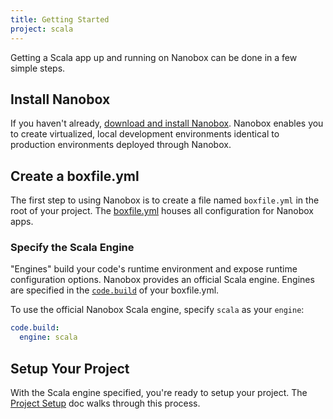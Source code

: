 ```yaml
---
title: Getting Started
project: scala
---
```


Getting a Scala app up and running on Nanobox can be done in a few simple steps.

## Install Nanobox
If you haven't already, [download and install Nanobox](https://nanobox.io/download). Nanobox enables you to create virtualized, local development environments identical to production environments deployed through Nanobox.

## Create a boxfile.yml
The first step to using Nanobox is to create a file named `boxfile.yml` in the root of your project. The [boxfile.yml](https://docs.nanobox.io/app-config/boxfile/) houses all configuration for Nanobox apps.

### Specify the Scala Engine
"Engines" build your code's runtime environment and expose runtime configuration options. Nanobox provides an official Scala engine. Engines are specified in the [`code.build`](https://docs.nanobox.io/app-config/boxfile/code-build/) of your boxfile.yml.

To use the official Nanobox Scala engine, specify `scala` as your `engine`:

```yaml
code.build:
  engine: scala
```

## Setup Your Project
With the Scala engine specified, you're ready to setup your project. The [Project Setup](./project-setup/) doc walks through this process.
